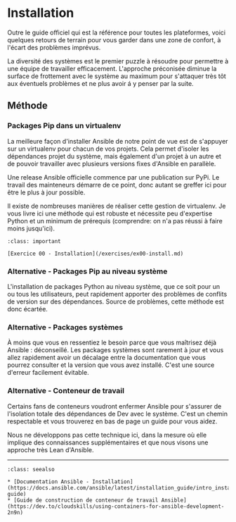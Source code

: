 # Installation

Outre le guide officiel qui est la référence pour toutes les plateformes, voici quelques retours de terrain
pour vous garder dans une zone de confort, à l'écart des problèmes imprévus.

La diversité des systèmes est le premier puzzle à résoudre pour permettre à une équipe de travailler efficacement.
L'approche préconisée diminue la surface de frottement avec le système au maximum pour s'attaquer très tôt aux éventuels
problèmes et ne plus avoir á y penser par la suite.

## Méthode

### Packages Pip dans un virtualenv

La meilleure façon d'installer Ansible de notre point de vue est de s'appuyer sur un virtualenv 
pour chacun de vos projets. Cela permet d'isoler les dépendances projet du système, mais également d'un projet à un autre
et de pouvoir travailler avec plusieurs versions fixes d'Ansible en parallèle.

Une release Ansible officielle commence par une publication sur PyPi. Le travail des mainteneurs démarre de ce 
point, donc autant se greffer ici pour être le plus à jour possible.

Il existe de nombreuses manières de réaliser cette gestion de virtualenv. Je vous livre ici une méthode qui 
est robuste et nécessite peu d'expertise Python et un minimum de prérequis
(comprendre: on n'a pas réussi à faire moins jusqu'ici).

```{admonition} Mise en pratique
:class: important

[Exercice 00 - Installation](/exercises/ex00-install.md)
```

### Alternative - Packages Pip au niveau système

L'installation de packages Python au niveau système, que ce soit pour un ou tous les utilisateurs, peut rapidement apporter 
des problèmes de conflits de version sur des dépendances. Source de problèmes, cette méthode est donc écartée.


### Alternative - Packages systèmes

À moins que vous en ressentiez le besoin parce que vous maîtrisez déjà Ansible : déconseillé. Les packages systèmes 
sont rarement à jour et vous allez rapidement avoir un décalage entre la documentation que vous pourrez consulter
et la version que vous avez installé. C'est une source d'erreur facilement évitable.


### Alternative - Conteneur de travail

Certains fans de conteneurs voudront enfermer Ansible pour s'assurer de l'isolation totale des dépendances de Dev avec le système.
C'est un chemin respectable et vous trouverez en bas de page un guide pour vous aidez.

Nous ne développons pas cette technique ici, dans la mesure où elle implique des connaissances supplémentaires et que nous visons
une approche très Lean d'Ansible.

----

```{admonition} Approfondir
:class: seealso

* [Documentation Ansible - Installation](https://docs.ansible.com/ansible/latest/installation_guide/intro_installation.html#installation-guide)
* [Guide de construction de conteneur de travail Ansible](https://dev.to/cloudskills/using-containers-for-ansible-development-2n9n)
```


